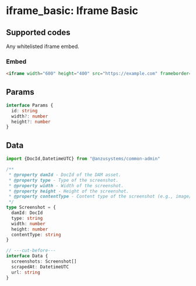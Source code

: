# iframe_basic: Iframe Basic

## Supported codes

Any whitelisted iframe embed.

### Embed

```html
<iframe width="600" height="400" src="https://example.com" frameborder="0" allowfullscreen></iframe>
```

## Params

```ts twoslash
interface Params {
  id: string
  width?: number
  height?: number
}
```

## Data

```ts twoslash
import {DocId,DatetimeUTC} from "@anzusystems/common-admin"

/**
 * @property damId - DocId of the DAM asset.
 * @property type - Type of the screenshot.
 * @property width - Width of the screenshot.
 * @property height - Height of the screenshot.
 * @property contentType - Content type of the screenshot (e.g., image/jpeg).
 */
type Screenshot = {
  damId: DocId
  type: string
  width: number
  height: number
  contentType: string
}

// ---cut-before---
interface Data {
  screenshots: Screenshot[]
  scrapedAt: DatetimeUTC
  url: string
}
```

